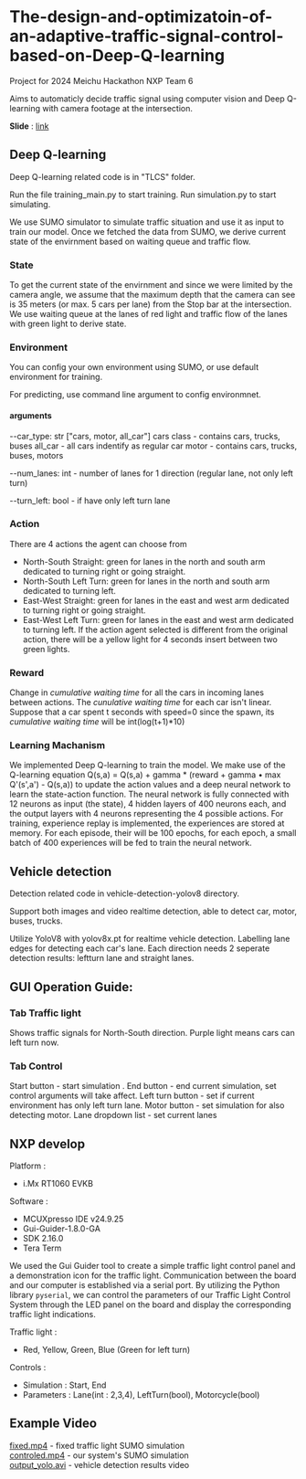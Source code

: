 # The-design-and-optimizatoin-of-an-adaptive-traffic-signal-control-based-on-Deep-Q-learning
Project for 2024 Meichu Hackathon NXP Team 6

Aims to automaticly decide traffic signal using computer vision and Deep Q-learning with camera footage at the intersection.


**Slide** : [link](https://docs.google.com/presentation/d/1OPjVy10UWFwu3H1j3bSFsasV1C6Igc0V/edit?usp=sharing&ouid=108291920476484159238&rtpof=true&sd=true)
## Deep Q-learning
Deep Q-learning related code is in "TLCS" folder. 

Run the file training_main.py to start training.
Run simulation.py to start simulating. 

We use SUMO simulator to simulate traffic situation and use it as input to train our model.
Once we fetched the data from SUMO, we derive current state of the envirnment based on waiting queue and traffic flow.

### State
To get the current state of the envirnment and since we were limited by the camera angle, we assume that the maximum depth that the camera can see is 35 meters (or max. 5 cars per lane) from the Stop bar at the intersection.
We use waiting queue at the lanes of red light and traffic flow of the lanes with green light to derive state.

### Environment
You can config your own environment using SUMO, or use default environment for training.

For predicting, use command line argument to config environmnet.

#### arguments
--car_type: str ["cars, motor, all_car"]
cars class - contains cars, trucks, buses
all_car - all cars indentify as regular car
motor - contains cars, trucks, buses, motors

--num_lanes: int - number of lanes for 1 direction (regular lane, not only left turn) 

--turn_left: bool - if have only left turn lane

### Action
There are 4 actions the agent can choose from
- North-South Straight: green for lanes in the north and south arm dedicated to turning right or going straight.
- North-South Left Turn: green for lanes in the north and south arm dedicated to turning left.
- East-West Straight: green for lanes in the east and west arm dedicated to turning right or going straight.
- East-West Left Turn: green for lanes in the east and west arm dedicated to turning left.
If the action agent selected is different from the original action, there will be a yellow light for 4 seconds insert between two green lights.

### Reward
Change in *cumulative waiting time* for all the cars in incoming lanes between actions.
The *cunulative waiting time* for each car isn't linear.
Suppose that a car spent t seconds with speed=0 since the spawn, its *cumulative waiting time* will be int(log(t+1)*10)

### Learning Machanism
We implemented Deep Q-learning to train the model. 
We make use of the Q-learning equation Q(s,a) = Q(s,a) + gamma * (reward + gamma • max Q'(s',a') - Q(s,a)) to update the action values and a deep neural network to learn the state-action function.
The neural network is fully connected with 12 neurons as input (the state), 4 hidden layers of 400 neurons each, and the output layers with 4 neurons representing the 4 possible actions.
For training, experience replay is implemented, the experiences are stored at memory.
For each episode, their will be 100 epochs, for each epoch, a small batch of 400 experiences will be fed to train the neural network.


## Vehicle detection
Detection related code in vehicle-detection-yolov8 directory.

Support both images and video realtime detection, able to detect car, motor, buses, trucks.

Utilize YoloV8 with yolov8x.pt for realtime vehicle detection.
Labelling lane edges for detecting each car's lane.
Each direction needs 2 seperate detection results: leftturn lane and straight lanes.


## GUI Operation Guide:
### Tab Traffic light
Shows traffic signals for North-South direction.
Purple light means cars can left turn now. 

### Tab Control
Start button - start simulation .
End button - end current simulation, set control arguments will take affect.
Left turn button - set if current environment has only left turn lane.
Motor button - set simulation for also detecting motor.
Lane dropdown list - set current lanes


## NXP develop
Platform :
- i.Mx RT1060 EVKB

Software :
- MCUXpresso IDE v24.9.25
- Gui-Guider-1.8.0-GA
- SDK 2.16.0
- Tera Term

We used the Gui Guider tool to create a simple traffic light control panel and a demonstration icon for the traffic light. Communication between the board and our computer is established via a serial port. By utilizing the Python library ```pyserial```, we can control the parameters of our Traffic Light Control System through the LED panel on the board and display the corresponding traffic light indications.

Traffic light :
- Red, Yellow, Green, Blue (Green for left turn)

Controls :
- Simulation : Start, End
- Parameters : Lane(int : 2,3,4), LeftTurn(bool), Motorcycle(bool)

## Example Video
[fixed.mp4](https://github.com/eric114610/The-design-and-optimizatoin-of-an-adaptive-traffic-signal-control-based-on-Deep-Q-learning/blob/main/fixed.mp4) - fixed traffic light SUMO simulation  
[controled.mp4](https://github.com/eric114610/The-design-and-optimizatoin-of-an-adaptive-traffic-signal-control-based-on-Deep-Q-learning/blob/main/controled.mp4) - our system's SUMO simulation  
[output_yolo.avi](https://github.com/eric114610/The-design-and-optimizatoin-of-an-adaptive-traffic-signal-control-based-on-Deep-Q-learning/blob/main/output_yolo.avi) - vehicle detection results video  
